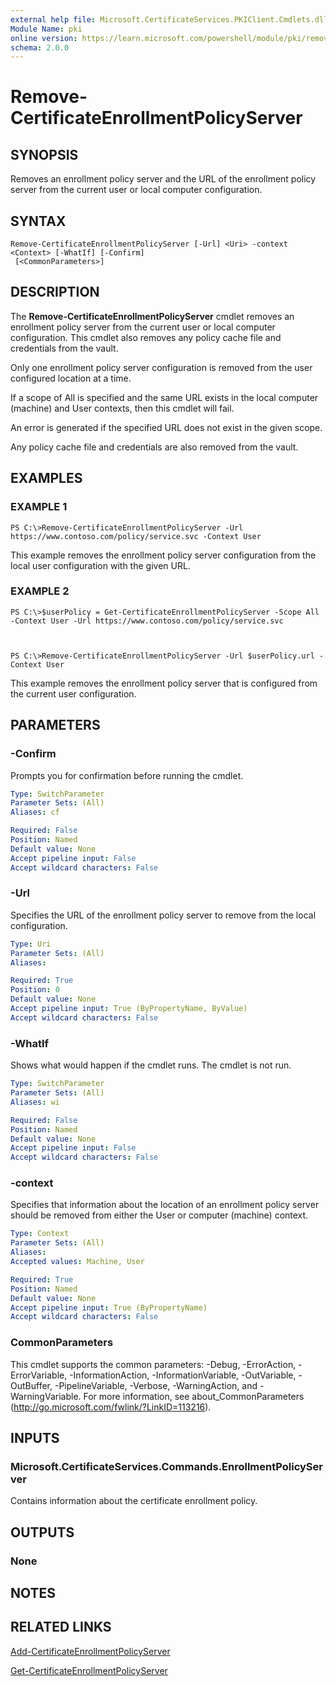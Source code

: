 ```yaml
---
external help file: Microsoft.CertificateServices.PKIClient.Cmdlets.dll-Help.xml
Module Name: pki
online version: https://learn.microsoft.com/powershell/module/pki/remove-certificateenrollmentpolicyserver?view=windowsserver2012-ps&wt.mc_id=ps-gethelp
schema: 2.0.0
---
```


# Remove-CertificateEnrollmentPolicyServer

## SYNOPSIS
Removes an enrollment policy server and the URL of the enrollment policy server from the current user or local computer configuration.

## SYNTAX

```
Remove-CertificateEnrollmentPolicyServer [-Url] <Uri> -context <Context> [-WhatIf] [-Confirm]
 [<CommonParameters>]
```

## DESCRIPTION
The **Remove-CertificateEnrollmentPolicyServer** cmdlet removes an enrollment policy server from the current user or local computer configuration.
This cmdlet also removes any policy cache file and credentials from the vault.

Only one enrollment policy server configuration is removed from the user configured location at a time. 

If a scope of All is specified and the same URL exists in the local computer (machine) and User contexts, then this cmdlet will fail. 

An error is generated if the specified URL does not exist in the given scope. 

Any policy cache file and credentials are also removed from the vault.

## EXAMPLES

### EXAMPLE 1
```
PS C:\>Remove-CertificateEnrollmentPolicyServer -Url https://www.contoso.com/policy/service.svc -Context User
```

This example removes the enrollment policy server configuration from the local user configuration with the given URL.

### EXAMPLE 2
```
PS C:\>$userPolicy = Get-CertificateEnrollmentPolicyServer -Scope All -Context User -Url https://www.contoso.com/policy/service.svc



PS C:\>Remove-CertificateEnrollmentPolicyServer -Url $userPolicy.url -Context User
```

This example removes the enrollment policy server that is configured from the current user configuration.

## PARAMETERS

### -Confirm
Prompts you for confirmation before running the cmdlet.

```yaml
Type: SwitchParameter
Parameter Sets: (All)
Aliases: cf

Required: False
Position: Named
Default value: None
Accept pipeline input: False
Accept wildcard characters: False
```

### -Url
Specifies the URL of the enrollment policy server to remove from the local configuration.

```yaml
Type: Uri
Parameter Sets: (All)
Aliases: 

Required: True
Position: 0
Default value: None
Accept pipeline input: True (ByPropertyName, ByValue)
Accept wildcard characters: False
```

### -WhatIf
Shows what would happen if the cmdlet runs. The cmdlet is not run.

```yaml
Type: SwitchParameter
Parameter Sets: (All)
Aliases: wi

Required: False
Position: Named
Default value: None
Accept pipeline input: False
Accept wildcard characters: False
```

### -context
Specifies that information about the location of an enrollment policy server should be removed from either the User or computer (machine) context.

```yaml
Type: Context
Parameter Sets: (All)
Aliases: 
Accepted values: Machine, User

Required: True
Position: Named
Default value: None
Accept pipeline input: True (ByPropertyName)
Accept wildcard characters: False
```

### CommonParameters
This cmdlet supports the common parameters: -Debug, -ErrorAction, -ErrorVariable, -InformationAction, -InformationVariable, -OutVariable, -OutBuffer, -PipelineVariable, -Verbose, -WarningAction, and -WarningVariable. For more information, see about_CommonParameters (http://go.microsoft.com/fwlink/?LinkID=113216).

## INPUTS

### Microsoft.CertificateServices.Commands.EnrollmentPolicyServer
Contains information about the certificate enrollment policy.

## OUTPUTS

### None

## NOTES

## RELATED LINKS

[Add-CertificateEnrollmentPolicyServer](./Add-CertificateEnrollmentPolicyServer.md)

[Get-CertificateEnrollmentPolicyServer](./Get-CertificateEnrollmentPolicyServer.md)

